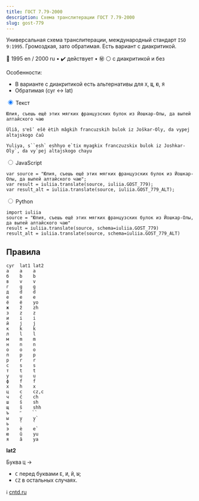 ```yaml
---
title: ГОСТ 7.79-2000
description: Схема транслитерации ГОСТ 7.79-2000
slug: gost-779
---
```


Универсальная схема транслитерации, международный стандарт `ISO 9:1995`. Громоздкая, зато обратимая. Есть вариант с диакритикой.

📅 1995 en / 2000 ru • ✔️ действует • ㊙️ ⚪ с диакритикой и без

Особенности:

-   В варианте с диакритикой есть альтернативы для `Х`, `Щ`, `Ю`, `Я`
-   Обратимая (cyr ↔ lat)

<div class="tabs">
<input name="tabs" type="radio" id="text" checked="checked" class="input"/>
<label for="text" class="label"><span>Текст</span></label>
<div class="panel pre-group">

<pre data-ref="source" contenteditable="true" class="editable"><code>Юлия, съешь ещё этих мягких французских булок из Йошкар-Олы, да выпей алтайского чаю</code></pre>
<pre data-ref="target" data-schema="gost_779"><code>Ûliâ, sʺešʹ eŝё ètih mâgkih francuzskih bulok iz Joškar-Oly, da vypej altajskogo čaû</code></pre>
<pre data-ref="target" data-schema="gost_779_alt"><code>Yuliya, s&#96;&#96;esh&#96; eshhyo е&#96;tix myagkix franczuzskix bulok iz Joshkar-Oly&#96;, da vy&#96;pej altajskogo chayu</code></pre>
</div>

<input name="tabs" type="radio" id="js" class="input"/>
<label for="js" class="label"><span>JavaScript</span></label>
<pre class="panel"><code>var source = "Юлия, съешь ещё этих мягких французских булок из Йошкар-Олы, да выпей алтайского чаю";
var result = iuliia.translate(source, iuliia.GOST_779);
var result_alt = iuliia.translate(source, iuliia.GOST_779_ALT);</code></pre>

<input name="tabs" type="radio" id="python" class="input"/>
<label for="python" class="label"><span>Python</span></label>
<pre class="panel"><code>import iuliia
source = "Юлия, съешь ещё этих мягких французских булок из Йошкар-Олы, да выпей алтайского чаю"
result = iuliia.translate(source, schema=iuliia.GOST_779)
result_alt = iuliia.translate(source, schema=iuliia.GOST_779_ALT)</code></pre>
</div>

## Правила

```
cyr  lat1 lat2
а    a    a
б    b    b
в    v    v
г    g    g
д    d    d
е    e    e
ё    ё    yо
ж    ž    zh
з    z    z
и    i    i
й    j    j
к    k    k
л    l    l
м    m    m
н    n    n
о    o    o
п    p    p
р    r    r
с    s    s
т    t    t
у    u    u
ф    f    f
х    h    x
ц    c    cz,c
ч    č    ch
ш    š    sh
щ    ŝ    shh
ъ    ʺ    ``
ы    y    y`
ь    ʹ    `
э    è    е`
ю    û    yu
я    â    ya
```

**lat2**

Буква `Ц` →

-   `С` перед буквами `Е`, `И`, `Й`, `Ы`;
-   `CZ` в остальных случаях.

ℹ️ [cntd.ru](http://docs.cntd.ru/document/1200026226)
